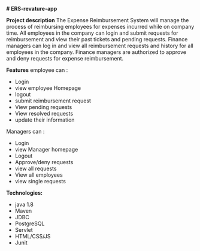 **# ERS-revature-app**

**Project description**
The Expense Reimbursement System will manage the process of reimbursing employees for expenses incurred while on company time. All employees in the company can login and submit requests for reimbursement and view their past tickets and pending requests. Finance managers can log in and view all reimbursement requests and history for all employees in the company. Finance managers are authorized to approve and deny requests for expense reimbursement.

**Features**
employee can :
* Login
* view employee Homepage
* logout
* submit reimbursement request
* View pending requests
* View resolved requests
* update their information

Managers can :
* Login
* view Manager homepage
* Logout
* Approve/deny requests
* view all requests 
* View all employees
* view single requests 

**Technologies:**
* java 1.8
* Maven
* JDBC
* PostgreSQL
* Servlet
* HTML/CSS/JS
* Junit
